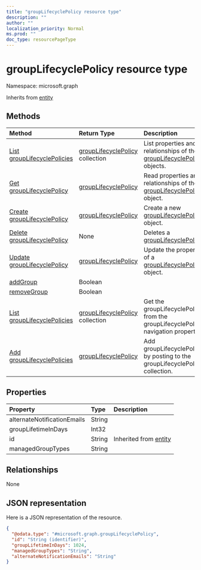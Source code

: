 ```yaml
---
title: "groupLifecyclePolicy resource type"
description: ""
author: ""
localization_priority: Normal
ms.prod: ""
doc_type: resourcePageType
---
```


# groupLifecyclePolicy resource type


Namespace: microsoft.graph




Inherits from [entity](../resources/entity.md)

## Methods
|Method|Return Type|Description|
|:---|:---|:---|
|[List groupLifecyclePolicies](../api/grouplifecyclepolicy-list.md)|[groupLifecyclePolicy](../resources/grouplifecyclepolicy.md) collection|List properties and relationships of the [groupLifecyclePolicy](../resources/grouplifecyclepolicy.md) objects.|
|[Get groupLifecyclePolicy](../api/grouplifecyclepolicy-get.md)|[groupLifecyclePolicy](../resources/grouplifecyclepolicy.md)|Read properties and relationships of the [groupLifecyclePolicy](../resources/grouplifecyclepolicy.md) object.|
|[Create groupLifecyclePolicy](../api/grouplifecyclepolicy-post-grouplifecyclepolicies.md)|[groupLifecyclePolicy](../resources/grouplifecyclepolicy.md)|Create a new [groupLifecyclePolicy](../resources/grouplifecyclepolicy.md) object.|
|[Delete groupLifecyclePolicy](../api/grouplifecyclepolicy-delete.md)|None|Deletes a [groupLifecyclePolicy](../resources/grouplifecyclepolicy.md).|
|[Update groupLifecyclePolicy](../api/grouplifecyclepolicy-update.md)|[groupLifecyclePolicy](../resources/grouplifecyclepolicy.md)|Update the properties of a [groupLifecyclePolicy](../resources/grouplifecyclepolicy.md) object.|
|[addGroup](../api/grouplifecyclepolicy-addgroup.md)|Boolean||
|[removeGroup](../api/grouplifecyclepolicy-removegroup.md)|Boolean||
|[List groupLifecyclePolicies](../api/group-list-grouplifecyclepolicies.md)|[groupLifecyclePolicy](../resources/grouplifecyclepolicy.md) collection|Get the groupLifecyclePolicies from the groupLifecyclePolicies navigation property.|
|[Add groupLifecyclePolicies](../api/group-post-grouplifecyclepolicies.md)|[groupLifecyclePolicy](../resources/grouplifecyclepolicy.md)|Add groupLifecyclePolicies by posting to the groupLifecyclePolicies collection.|

## Properties
|Property|Type|Description|
|:---|:---|:---|
|alternateNotificationEmails|String||
|groupLifetimeInDays|Int32||
|id|String| Inherited from [entity](../resources/entity.md)|
|managedGroupTypes|String||

## Relationships
None

## JSON representation
Here is a JSON representation of the resource.
<!-- {
  "blockType": "resource",
  "keyProperty": "id",
  "@odata.type": "microsoft.graph.groupLifecyclePolicy",
  "baseType": "microsoft.graph.entity",
  "openType": false
}
-->
``` json
{
  "@odata.type": "#microsoft.graph.groupLifecyclePolicy",
  "id": "String (identifier)",
  "groupLifetimeInDays": 1024,
  "managedGroupTypes": "String",
  "alternateNotificationEmails": "String"
}
```


